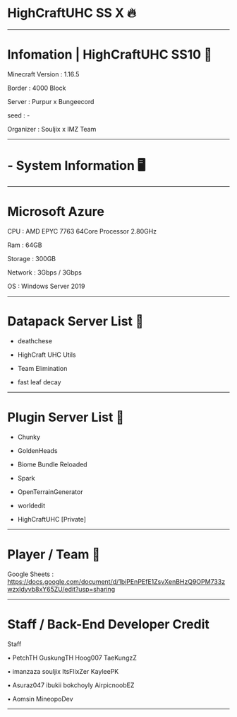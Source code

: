                                                                                                                                      
# HighCraftUHC SS X 🔥
________________________________________________________________________________
# Infomation | HighCraftUHC SS10 📡

Minecraft Version : 1.16.5

Border :  4000 Block

Server : Purpur x Bungeecord

seed : -

Organizer : Souljix x IMZ Team 
________________________________________________________________________________
# - System Information 🖥️
________________________________________________________________________________
# Microsoft Azure

CPU : AMD EPYC 7763 64Core Processor 2.80GHz

Ram : 64GB

Storage : 300GB

Network : 3Gbps / 3Gbps

OS : Windows Server 2019

________________________________________________________________________________
# Datapack Server List 📃

- deathchese

- HighCraft UHC Utils

- Team Elimination

- fast leaf decay
________________________________________________________________________________
# Plugin Server List 📃

- Chunky

- GoldenHeads
  
- Biome Bundle Reloaded

- Spark

- OpenTerrainGenerator

- worldedit

- HighCraftUHC [Private]

________________________________________________________________________________
# Player / Team 📃

Google Sheets : 
https://docs.google.com/document/d/1biPEnPEfE1ZsvXenBHzQ9OPM733zwzxldyvb8xY65ZU/edit?usp=sharing
________________________________________________________________________________

# Staff / Back-End Developer Credit

Staff

 • PetchTH   GuskungTH   Hoog007   TaeKungzZ

 • imanzaza  souljix     ItsFlixZer    KayleePK   

 • Asuraz047   ibukii   bokchoyly  AirpicnoobEZ  
 
 • Aomsin   MineopoDev

________________________________________________________________________________
